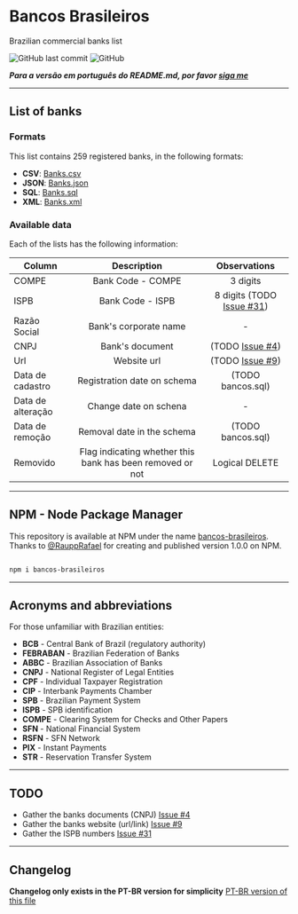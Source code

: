 # Bancos Brasileiros

Brazilian commercial banks list

![GitHub last commit](https://img.shields.io/github/last-commit/guibranco/BancosBrasileiros)
![GitHub](https://img.shields.io/github/license/guibranco/BancosBrasileiros)

***Para a versão em português do README.md, por favor [siga me](https://github.com/guibranco/BancosBrasileiros/blob/master/README.md)***

--- 

## List of banks

### Formats

This list contains 259 registered banks, in the following formats:

- **CSV**: [Banks.csv](https://github.com/guibranco/BancosBrasileiros/blob/master/bancos.csv)
- **JSON**: [Banks.json](https://github.com/guibranco/BancosBrasileiros/blob/master/bancos.json)
- **SQL**: [Banks.sql](https://github.com/guibranco/BancosBrasileiros/blob/master/bancos.sql)
- **XML**: [Banks.xml](https://github.com/guibranco/BancosBrasileiros/blob/master/bancos.xml)

### Available data

Each of the lists has the following information:

| Column | Description | Observations |
|-------------------|:---------------------------------------:|:--------------------------------------------------------------------------:|
| COMPE | Bank Code - COMPE | 3 digits |
| ISPB | Bank Code - ISPB | 8 digits (TODO [Issue #31](https://github.com/guibranco/BancosBrasileiros/issues/31)) |
| Razão Social | Bank's corporate name | - |
| CNPJ | Bank's document | (TODO [Issue #4](https://github.com/guibranco/BancosBrasileiros/issues/4)) |
| Url  | Website url | (TODO [Issue #9](https://github.com/guibranco/BancosBrasileiros/issues/9)) |
| Data de cadastro | Registration date on schema | (TODO bancos.sql) |
| Data de alteração | Change date on schena | - |
| Data de remoção | Removal date in the schema | (TODO bancos.sql) |
| Removido | Flag indicating whether this bank has been removed or not | Logical DELETE |

---

## NPM - Node Package Manager

This repository is available at NPM under the name [bancos-brasileiros](https://www.npmjs.com/package/bancos-brasileiros).
Thanks to [@RauppRafael](https://github.com/RauppRafael) for creating and published version 1.0.0 on NPM.

```bash

npm i bancos-brasileiros

```

---

## Acronyms and abbreviations

For those unfamiliar with Brazilian entities:

- **BCB** - Central Bank of Brazil (regulatory authority)
- **FEBRABAN** - Brazilian Federation of Banks
- **ABBC** - Brazilian Association of Banks
- **CNPJ** - National Register of Legal Entities
- **CPF** - Individual Taxpayer Registration
- **CIP** - Interbank Payments Chamber
- **SPB** - Brazilian Payment System
- **ISPB** - SPB identification
- **COMPE** - Clearing System for Checks and Other Papers
- **SFN** - National Financial System
- **RSFN** - SFN Network
- **PIX** - Instant Payments
- **STR** - Reservation Transfer System

---

## TODO

- Gather the banks documents (CNPJ) [Issue #4](https://github.com/guibranco/BancosBrasileiros/issues/4)
- Gather the banks website (url/link) [Issue #9](https://github.com/guibranco/BancosBrasileiros/issues/9)
- Gather the ISPB numbers [Issue #31](https://github.com/guibranco/BancosBrasileiros/issues/31)

---

## Changelog

**Changelog only exists in the PT-BR version for simplicity** [PT-BR version of this file](https://github.com/guibranco/BancosBrasileiros/blob/master/README.md)
